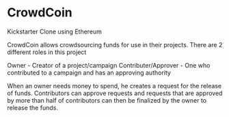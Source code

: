 # CrowdCoin
Kickstarter Clone using Ethereum

CrowdCoin allows crowdsourcing funds for use in their projects. There are 2 different roles in this project

Owner - Creator of a project/campaign
Contributer/Approver - One who contributed to a campaign and has an approving authority

When an owner needs money to spend, he creates a request for the release of funds. Contributors can
approve requests and requests that are approved by more than half of contributors can then be finalized
by the owner to release the funds.
